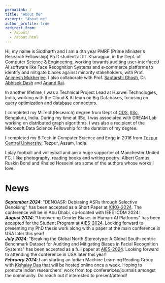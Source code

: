 ```yaml
---
permalink: /
title: "About Me"
excerpt: "About me"
author_profile: true
redirect_from: 
  - /about/
  - /about.html
---
```


Hi, my name is Siddharth and I am a 4th year PMRF (Prime Minister's Research Fellowship) Ph.D student at IIT Kharagpur, in the Dept. of Computer Science & Engineering, working towards auditing user-interfaced AI software like Face Recognition Systems and e-commerce platforms to identify and mitigate biases against minority stakeholders, with Prof. [Animesh Mukherjee](https://cse.iitkgp.ac.in/~animeshm/). I also  collaborate with Prof. [Saptarshi Ghosh](https://sites.google.com/site/saptarshighosh/), Dr. [Abhisek Dash](https://sites.google.com/site/abhisek0193/) and [Anand Rai](https://www.linkedin.com/in/raianand1991/).

In another lifetime, I was a Technical Project Lead at Huawei Technologies, India, working with the Cloud & AI team on Big Databases, focusing on query optimization and database connectors.

I completed my M.Tech(Research) degree from Dept of [CDS](https://cds.iisc.ac.in/), [IISc](https://iisc.ac.in/), Bengaluru, India. During my time at IISc, I was associated with DREAM Lab working on distributed graph algorithms. I was also a recipient of the Microsoft Data Science Fellowship for the duration of my degree. 

I completed my B.Tech in Computer Science and Engg in 2016 from [Tezpur Central University](http://www.tezu.ernet.in/), Tezpur, Assam, India. 

I play football and volleyball and am a huge supporter of Manchester United FC. I like photography, reading books and writing poetry. Albert Camus, Ruskin Bond and Khaled Hosseini are some of the authors whose works I love. 


News
======
***September 2024***: "DENOASR: Debiasing ASRs through Selective Denoising" has been accepted as a Short Paper at [ICKG-2024](http://ickg2024.openkg.cn/). The conference will be in Abu Dhabi, co-located with IEEE ICDM 2024!      
***August 2024***: "Uncovering Gender Biases in Human-AI Platforms" has been accepted for the Student Program at [AIES-2024](https://www.aies-conference.com/2024/). Looking forward to presenting my PhD thesis work along with a paper at the main conference in USA later this year!      
***July 2024***: "Breaking the Global North Stereotype: A Global South-centric Benchmark Dataset for Auditing and Mitigating Biases in Facial Recognition Systems" has been accepted as a full paper at [AIES-2024](https://www.aies-conference.com/2024/). Looking forward to attending the conference in USA later this year!      
***February 2024***: I am starting an Indian Machine Learning Reading Group with [Kishalay Das](https://kdmsit.github.io/) that will be hosted online once a week. Hoping to promote Indian researchers' work from top conferences/journals amongst the community. Do reach out if interested to present/attend!      
